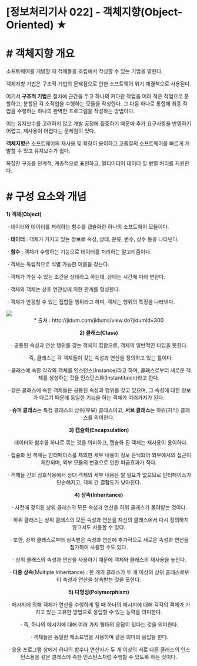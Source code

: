 # [정보처리기사 022] - 객체지향(Object-Oriented) ★



# **# 객체지향 개요**

소프트웨어를 개발할 때 객체들을 조립해서 작성할 수 있는 기법을 말한다.



객체지향 기법은 구조적 기법의 문제점으로 인한 소프트웨어 위기 해결책으로 사용된다.

여기서 **구조적 기법**은 절차에 근간을 두고 하나의 커다란 작업을 여러 작은 작업으로 분할하고, 분할된 각 소작업을 수행하는 모듈을 작성한다. 그 다음 하나로 통합해 최종 작업을 수행하는 하나의 완벽한 프로그램을 작성하는 방법이다.

이는 유지보수를 고려하지 않고 개발 공정에 집중하기 때문에 추가 요구사항을 반영하기 어렵고, 재사용이 어렵다는 문제점이 있다.



**객체지향**은 소프트웨어의 재사용 및 확장이 용이하고 고품질의 소프트웨어를 빠르게 개발할 수 있고 유지보수가 쉽다.

복잡한 구조를 단계적, 계층적으로 표현하고, 멀티미티어 데이터 및 병렬 처리를 지원한다.



# **# 구성 요소와 개념**

**1) 객체(Object)**

​        · 데이터와 데이터를 처리하는 함수를 캡슐화한 하나의 소프트웨어 모듈이다.

​        · **데이터** : 객체가 가지고 있는 정보로 속성, 상태, 분류, 변수, 상수 등을 나타낸다.

​        · **함수** : 객체가 수행하는 기능으로 데이터를 처리하는 알고리즘이다.

​        · 객체는 독립적으로 식별 가능한 이름을 갖는다.

​        · 객체가 가질 수 있는 조건을 상태라고 하는데, 상태는 시간에 따라 변한다.

​        · 객체와 객체는 상호 연관성에 의한 관계를 형성한다.

​        · 객체가 반응할 수 있는 집합을 행위라고 하며, 객체는 행위의 특징을 나타낸다.

 <img src='/img/022_01.png'>

<center>
<center>* 출처 : http://jidum.com/jidums/view.do?jidumId=300</center>

**2) 클래스(Class)**

​        · 공통된 속성과 연산 행위를 갖는 객체의 집합으로, 객체의 일반적인 타입을 뜻한다.

​        · 즉, 클래스는 각 객체들이 갖는 속성과 연산을 정의하고 있는 틀이다.

​        · 클래스에 속한 각각의 객체를 인스턴스(Instance)라고 하며, 클래스로부터 새로운 객체를 생성하는 것을 인스턴스화(Instantitaion)라고 한다.

​        · 같은 클래스에 속한 객체들은 공통된 속성과 행위를 갖고 있으며, 그 속성에 대한 정보가 다르기 때문에 동일한 기능을 하는 객체가 여러가지가 된다.

​        · **슈퍼 클래스**는 특정 클래스의 상위(부모) 클래스이고, **서브 클래스**는 하위(자식) 클래스를 의미한다.

**3) 캡슐화(Encapsulation)**

​        · 데이터와 함수를 하나로 묶는 것을 의미하고, 캡슐화 된 객체는 재사용이 용이하다.

​        · 캡슐화 된 객체는 인터페이스를 제외한 세부 내용이 정보 은닉되어 외부에서의 접근이 제한되며, 외부 모듈의 변경으로 인한 파급효과가 적다.

​        · 객체들 간의 상호작용에서 상대 객체의 세부 내용은 알 필요가 없으므로 인터페이스가 단순해지고, 객체 간 결합도가 낮아진다.

**4) 상속(Inheritance)**

​        · 사전에 정의된 상위 클래스의 모든 속성과 연산을 하위 클래스가 물려받는 것이다.

​        · 하위 클래스는 상위 클래스의 모든 속성과 연산을 자신의 클래스에서 다시 정의하지 않고서도 사용할 수 있다.

​        · 또한, 상위 클래스로부터 상속받은 속성과 연산에 추가적으로 새로운 속성과 연산을 첨가하여 사용할 수도 있다.

​        · 상위 클래스의 속성과 연산을 사용하기 때문에 객체와 클래스의 재사용을 높인다.

​        · **다중 상속**(Multiple Inheritance) : 한 개의 클래스가 두 개 이상의 상위 클래스로부터 속성과 연산을 상속받는 것을 뜻한다.

**5) 다형성(Polymorphism)**

​        · 메시지에 의해 객체가 연산을 수행하게 될 때 하나의 메시지에 대해 각각의 객체가 가지고 있는 고유한 방법으로 응답할 수 있는 능력을 의미한다.

​        · 즉, 하나의 메시지에 대해 여러 가지 형태의 응답이 있다는 것을 의미한다.

​        · 객체들은 동일한 메소드명을 사용하며 같은 의미의 응답을 한다.

​        · 응용 프로그램 상에서 하나의 함수나 연산자가 두 개 이상의 서로 다른 클래스의 인스턴스들을 같은 클래스에 속한 인스턴스처럼 수행할 수 있도록 하는 것이다.